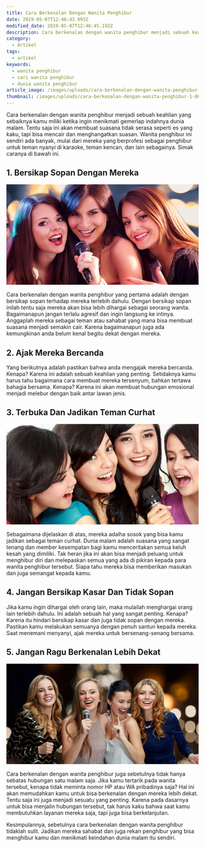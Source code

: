 ```yaml
---
title: Cara Berkenalan Dengan Wanita Penghibur
date: 2019-05-07T12:46:43.993Z
modified_date: 2019-05-07T12:46:45.192Z
description: Cara berkenalan dengan wanita penghibur menjadi sebuah keahlian yang sebaiknya kamu miliki ketika ingin menikmati gemerlap indahnya dunia malam.
category:
  - Artikel
tags:
  - artikel
keywords:
  - wanita penghibur
  - cari wanita penghibur
  - dunia wanita penghibur
article_image: /images/uploads/cara-berkenalan-dengan-wanita-penghibur-1.jpg
thumbnail: /images/uploads/cara-berkenalan-dengan-wanita-penghibur-1-007.jpg
---
```

Cara berkenalan dengan wanita penghibur menjadi sebuah keahlian yang sebaiknya kamu miliki ketika ingin menikmati gemerlap indahnya dunia malam. Tentu saja ini akan membuat suasana tidak serasa seperti es yang kaku, tapi bisa mencair dan menghangatkan suasan. Wanita penghibur ini sendiri ada banyak, mulai dari mereka yang berprofesi sebagai penghibur untuk teman nyanyi di karaoke, teman kencan, dan lain sebagainya. Simak caranya di bawah ini.



## 1. Bersikap Sopan Dengan Mereka

![Cara Berkenalan Dengan Wanita Penghibur](/images/uploads/cara-berkenalan-dengan-wanita-penghibur-3.jpg)

Cara berkenalan dengan wanita penghibur yang pertama adalah dengan bersikap sopan terhadap mereka terlebih dahulu. Dengan bersikap sopan inilah tentu saja mereka akan bisa lebih dihargai sebagai seorang wanita. Bagaimanapun jangan terlalu agresif dan ingin langsung ke intinya. Anggaplah mereka sebagai teman atau sahabat yang mana bisa membuat suasana menjadi semakin cair. Karena bagaimanapun juga ada kemungkinan anda belum kenal begitu dekat dengan mereka.



## 2. Ajak Mereka Bercanda

Yang berikutnya adalah pastikan bahwa anda mengajak mereka bercanda. Kenapa? Karena ini adalah sebuah keahlian yang penting. Setidaknya kamu harus tahu bagaimana cara membuat mereka tersenyum, bahkan tertawa bahagia bersama. Kenapa? Karena ini akan membuat hubungan emosional menjadi melebur dengan baik antar lawan jenis.



## 3. Terbuka Dan Jadikan Teman Curhat

![Cara Berkenalan Dengan Wanita Penghibur](/images/uploads/cara-berkenalan-dengan-wanita-penghibur-2.jpg)

Sebagaimana dijelaskan di atas, mereka adalha sosok yang bisa kamu jadikan sebagai teman curhat. Dunia malam adalah suasana yang sangat tenang dan member kesempatan bagi kamu menceritakan semua keluh kesah yang dimiliki. Tak heran jika ini akan bisa menjadi peluang untuk menghibur diri dan melepaskan semua yang ada di pikiran kepada para wanita penghibur tersebut. Siapa tahu mereka bisa memberikan masukan dan juga semangat kepada kamu.



## 4. Jangan Bersikap Kasar Dan Tidak Sopan

Jika kamu ingin dihargai oleh orang lain, maka mulailah menghargai orang lain terlebih dahulu. Ini adalah sebuah hal yang sangat penting. Kenapa? Karena itu hindari bersikap kasar dan juga tidak sopan dengan mereka. Pastikan kamu melakukan semuanya dengan penuh santun kepada mereka. Saat menemani menyanyi, ajak mereka untuk bersenang-senang bersama. 



## 5. Jangan Ragu Berkenalan Lebih Dekat

![Cara Berkenalan Dengan Wanita Penghibur](/images/uploads/cara-berkenalan-dengan-wanita-penghibur-1.jpg)

Cara berkenalan dengan wanita penghibur juga sebetulnya tidak hanya sebatas hubungan satu malam saja. Jika kamu tertarik pada wanita tersebut, kenapa tidak meminta nomor HP atau WA pribadinya saja? Hal ini akan memudahkan kamu untuk bisa berkenalan dengan mereka lebih dekat. Tentu saja ini juga menjadi sesuatu yang penting. Karena pada dasarnya untuk bisa menjalin hubungan tersebut, tak harus kaku bahwa saat kamu membutuhkan layanan mereka saja, tapi juga bisa berkelanjutan.

Kesimpulannya, sebetulnya cara berkenalan dengan wanita penghibur tidaklah sulit. Jadikan mereka sahabat dan juga rekan penghibur yang bisa menghibur kamu dan menikmati keindahan dunia malam itu sendiri.
